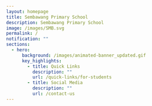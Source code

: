 ```yaml
---
layout: homepage
title: Sembawang Primary School
description: Sembawang Primary School
image: /images/SMB.svg
permalink: /
notification: ""
sections:
  - hero:
      background: /images/animated-banner_updated.gif
      key_highlights:
        - title: Quick Links
          description: ""
          url: /quick-links/for-students
        - title: Social Media
          description: ""
          url: /contact-us
---
```

